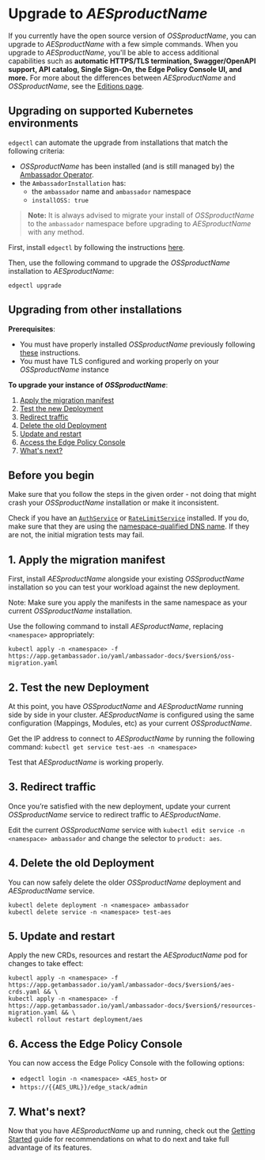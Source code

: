 # Upgrade to $AESproductName$

If you currently have the open source version of $OSSproductName$, you can upgrade to $AESproductName$ with a few simple commands. When you upgrade to $AESproductName$, you'll be able to access additional capabilities such as **automatic HTTPS/TLS termination, Swagger/OpenAPI support, API catalog, Single Sign-On, the Edge Policy Console UI, and more.** For more about the differences between $AESproductName$ and $OSSproductName$, see the [Editions page](/editions).

## Upgrading on supported Kubernetes environments

`edgectl` can automate the upgrade from installations that match the following criteria:

* $OSSproductName$ has been installed (and is still managed by) the
  [Ambassador Operator](../../install/aes-operator/).
* the `AmbassadorInstallation` has:
  * the `ambassador` name and `ambassador` namespace
  * `installOSS: true`

> **Note:** It is always advised to migrate your install of $OSSproductName$ to the `ambassador` namespace before upgrading to $AESproductName$ with any method.

First, install `edgectl` by following the instructions
[here](/docs/edge-stack/latest/topics/using/edgectl/edge-control/#installing-edge-control).

Then, use the following command to upgrade the $OSSproductName$ installation to $AESproductName$:

```
edgectl upgrade
```

## Upgrading from other installations

**Prerequisites**:

* You must have properly installed $OSSproductName$ previously following [these](../install-ambassador-oss) instructions.
* You must have TLS configured and working properly on your $OSSproductName$ instance

**To upgrade your instance of $OSSproductName$**:

1. [Apply the migration manifest](#1-apply-the-migration-manifest)
2. [Test the new Deployment](#2-test-the-new-deployment)
3. [Redirect traffic](#3-redirect-traffic)
4. [Delete the old Deployment](#4-delete-the-old-deployment)
5. [Update and restart](#5-update-and-restart)
6. [Access the Edge Policy Console](#6-access-the-edge-policy-console)
7. [What's next?](#7-whats-next)

## Before you begin

Make sure that you follow the steps in the given order - not doing that might crash your $OSSproductName$ installation or make it inconsistent.

Check if you have an [`AuthService`](../../running/services/auth-service) or
[`RateLimitService`](../../running/services/rate-limit-service) installed. If
you do, make sure that they are using the [namespace-qualified DNS name](https://kubernetes.io/docs/concepts/services-networking/dns-pod-service/#namespaces-of-services).
If they are not, the initial migration tests may fail.

## 1. Apply the migration manifest

First, install $AESproductName$ alongside your existing $OSSproductName$ installation so you can test your workload against the new deployment.

Note: Make sure you apply the manifests in the same namespace as your current $OSSproductName$ installation.

Use the following command to install $AESproductName$, replacing `<namespace>` appropriately:

```
kubectl apply -n <namespace> -f https://app.getambassador.io/yaml/ambassador-docs/$version$/oss-migration.yaml
```

## 2. Test the new Deployment

At this point, you have $OSSproductName$ and $AESproductName$ running side by side in your cluster. $AESproductName$ is configured using the same configuration (Mappings, Modules, etc) as your current $OSSproductName$.

Get the IP address to connect to $AESproductName$ by running the following command:
`kubectl get service test-aes -n <namespace>`

Test that $AESproductName$ is working properly.

## 3. Redirect traffic

Once you’re satisfied with the new deployment, update your current $OSSproductName$ service to redirect traffic to $AESproductName$.

Edit the current $OSSproductName$ service with `kubectl edit service -n <namespace> ambassador` and change the selector to `product: aes`.

## 4. Delete the old Deployment

You can now safely delete the older $OSSproductName$ deployment and $AESproductName$ service.

```
kubectl delete deployment -n <namespace> ambassador
kubectl delete service -n <namespace> test-aes
```

## 5. Update and restart

Apply the new CRDs, resources and restart the $AESproductName$ pod for changes to take effect:

```
kubectl apply -n <namespace> -f https://app.getambassador.io/yaml/ambassador-docs/$version$/aes-crds.yaml && \
kubectl apply -n <namespace> -f https://app.getambassador.io/yaml/ambassador-docs/$version$/resources-migration.yaml && \
kubectl rollout restart deployment/aes
```

## 6. Access the Edge Policy Console

You can now access the Edge Policy Console with the following options:
* `edgectl login -n <namespace> <AES_host>` or
* `https://{{AES_URL}}/edge_stack/admin`

## 7. What's next?

Now that you have $AESproductName$ up and running, check out the [Getting Started](../../../tutorials/getting-started) guide for recommendations on what to do next and take full advantage of its features.

